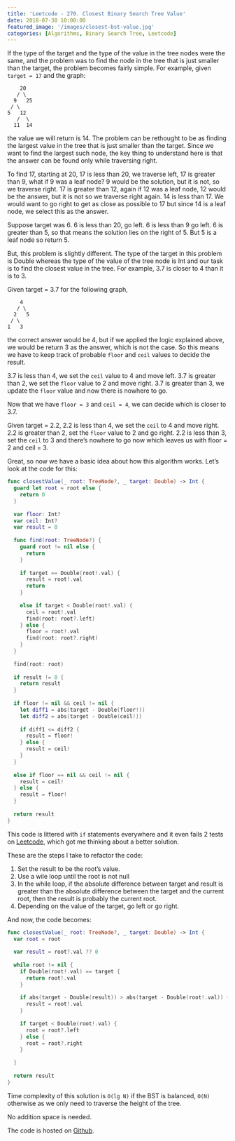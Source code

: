 ```yaml
---
title: 'Leetcode - 270. Closest Binary Search Tree Value'
date: 2018-07-30 10:00:00
featured_image: '/images/closest-bst-value.jpg'
categories: [Algorithms, Binary Search Tree, Leetcode]
---
```


If the type of the target and the type of the value in the tree nodes were the same, and the problem was to find the node in the tree that is just smaller than the target, the problem becomes fairly simple. For example, given `target = 17` and the graph:

```
    20
   / \
  9   25
 / \
5   12
   /  \
  11  14
```

the value we will return is 14. The problem can be rethought to be as finding the largest value in the tree that is just smaller than the target. Since we want to find the largest such node, the key thing to understand here is that the answer can be found only while traversing right.

To find 17, starting at 20, 17 is less than 20, we traverse left, 17 is greater than 9, what if 9 was a leaf node? 9 would be the solution, but it is not, so we traverse right. 17 is greater than 12, again if 12 was a leaf node, 12 would be the answer, but it is not so we traverse right again. 14 is less than 17. We would want to go right to get as close as possible to 17 but since 14 is a leaf node, we select this as the answer.

Suppose target was 6. 6 is less than 20, go left. 6 is less than 9 go left. 6 is greater than 5, so that means the solution lies on the right of 5. But 5 is a leaf node so return 5.

But, this problem is slightly different. The type of the target in this problem is Double whereas the type of the value of the tree node is Int and our task is to find the closest value in the tree. For example, 3.7 is closer to 4 than it is to 3.

Given target = 3.7 for the following graph,

```
    4
   / \
  2   5
 / \
1   3
```

the correct answer would be 4, but if we applied the logic explained above, we would be return 3 as the answer, which is not the case. So this means we have to keep track of probable `floor` and `ceil` values to decide the result.

3.7 is less than 4, we set the `ceil` value to 4 and move left. 3.7 is greater than 2, we set the `floor` value to 2 and move right. 3.7 is greater than 3, we update the `floor` value and now there is nowhere to go.

Now that we have `floor = 3` and `ceil = 4`, we can decide which is closer to 3.7.

Given target = 2.2, 2.2 is less than 4, we set the `ceil` to 4 and move right. 2.2 is greater than 2, set the `floor` value to 2 and go right. 2.2 is less than 3, set the `ceil` to 3 and there’s nowhere to go now which leaves us with floor = 2 and ceil = 3.

Great, so now we have a basic idea about how this algorithm works. Let’s look at the code for this:

```swift
func closestValue(_ root: TreeNode?, _ target: Double) -> Int {
  guard let root = root else {
    return 0
  }
  
  var floor: Int?
  var ceil: Int?
  var result = 0
  
  func find(root: TreeNode?) {
    guard root != nil else {
      return
    }
    
    if target == Double(root!.val) {
      result = root!.val
      return
    }
      
    else if target < Double(root!.val) {
      ceil = root!.val
      find(root: root?.left)
    } else {
      floor = root!.val
      find(root: root?.right)
    }
  }
  
  find(root: root)
  
  if result != 0 {
    return result
  }
  
  if floor != nil && ceil != nil {
    let diff1 = abs(target - Double(floor!))
    let diff2 = abs(target - Double(ceil!))
    
    if diff1 <= diff2 {
      result = floor!
    } else {
      result = ceil!
    }
  }
  
  else if floor == nil && ceil != nil {
    result = ceil!
  } else {
    result = floor!
  }
  
  return result
}
```

This code is littered with `if` statements everywhere and it even fails 2 tests on [Leetcode](https://leetcode.com/problems/closest-binary-search-tree-value/description/), which got me thinking about a better solution.

These are the steps I take to refactor the code:

1. Set the result to be the root’s value.
2. Use a wile loop until the root is not null
3. In the while loop, if the absolute difference between target and result is greater than the absolute difference between the target and the current root, then the result is probably the current root.
4. Depending on the value of the target, go left or go right.

And now, the code becomes:

```swift
func closestValue(_ root: TreeNode?, _ target: Double) -> Int {
  var root = root
  
  var result = root?.val ?? 0
  
  while root != nil {
    if Double(root!.val) == target {
      return root!.val
    }
    
    if abs(target - Double(result)) > abs(target - Double(root!.val)) {
      result = root!.val
    }
    
    if target < Double(root!.val) {
      root = root?.left
    } else {
      root = root?.right
    }
    
  }
  
  return result
}
```

Time complexity of this solution is `O(lg N)` if the BST is balanced, `O(N)` otherwise as we only need to traverse the height of the tree.

No addition space is needed.

The code is hosted on [Github](https://github.com/mohitathwani/SwiftCodingChallenges/blob/master/closestBinarySearchTreeValue/ClosestBinarySearchTreeValue.playground/Contents.swift).